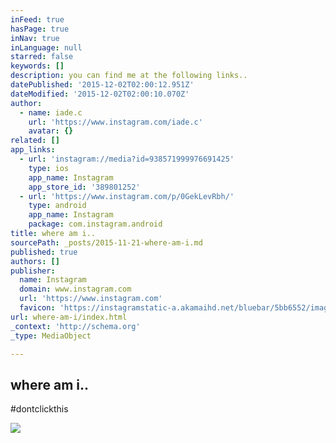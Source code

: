 ```yaml
---
inFeed: true
hasPage: true
inNav: true
inLanguage: null
starred: false
keywords: []
description: you can find me at the following links..
datePublished: '2015-12-02T02:00:12.951Z'
dateModified: '2015-12-02T02:00:10.070Z'
author:
  - name: iade.c
    url: 'https://www.instagram.com/iade.c'
    avatar: {}
related: []
app_links:
  - url: 'instagram://media?id=938571999976691425'
    type: ios
    app_name: Instagram
    app_store_id: '389801252'
  - url: 'https://www.instagram.com/p/0GekLevRbh/'
    type: android
    app_name: Instagram
    package: com.instagram.android
title: where am i..
sourcePath: _posts/2015-11-21-where-am-i.md
published: true
authors: []
publisher:
  name: Instagram
  domain: www.instagram.com
  url: 'https://www.instagram.com'
  favicon: 'https://instagramstatic-a.akamaihd.net/bluebar/5bb6552/images/ico/favicon.ico'
url: where-am-i/index.html
_context: 'http://schema.org'
_type: MediaObject

---
```

<article style=""><h1>where am i..</h1><p>#dontclickthis</p><img src="https://scontent.cdninstagram.com/hphotos-xaf1/t51.2885-15/e15/10413949_845229892209824_121720013_n.jpg" /></article>
